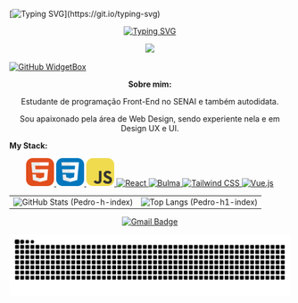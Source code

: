 [![Typing SVG](https://readme-typing-svg.demolab.com?font=Fira+Code&pause=1000&color=6793F7&width=435&lines=Hi%2C+everyone!+I%27m+Pedro-h1-index;Welcome+to+my+Github+profile!)](https://git.io/typing-svg)

<div align="center">
  
[![Typing SVG](https://readme-typing-svg.herokuapp.com?font=Work+Sans&size=24&duration=2500&color=007bff&center=true&vCenter=true&width=500&lines=UX%2FUI+Designer;Web+Designer;Front-End+Dev)](https://git.io/typing-svg)

</div>

<div align="center">
  <img src="https://www.nicepng.com/png/full/165-1658590_rick-sanchez-rick-sanchez-pixel-art.png" width="300">
</div>

[![GitHub WidgetBox](https://github-widgetbox.vercel.app/api/profile?username=Pedro-h1-index&data=followers,repositories,stars,commits&theme=viridescent)](https://github.com/Pedro-h1-index)

<div align="center">
  <b>Sobre mim:</b>
  <p>Estudante de programação Front-End no SENAI e também autodidata.</p>
  <p>Sou apaixonado pela área de Web Design, sendo experiente nela e em Design UX e UI.</p>
</div>

<b>My Stack:</b>
<p align="center">
  <a href="https://github.com/Pedro-h1-index">
    <img src="https://raw.githubusercontent.com/tandpfun/skill-icons/65dea6c4eaca7da319e552c09f4cf5a9a8dab2c8/icons/HTML.svg" width="50" alt="HTML5">
    <img src="https://raw.githubusercontent.com/tandpfun/skill-icons/65dea6c4eaca7da319e552c09f4cf5a9a8dab2c8/icons/CSS.svg" width="50" alt="CSS3">
    <img src="https://raw.githubusercontent.com/tandpfun/skill-icons/65dea6c4eaca7da319e552c09f4cf5a9a8dab2c8/icons/JavaScript.svg" width="50" alt="JavaScript">
    <img src="https://upload.wikimedia.org/wikipedia/commons/a/a7/React-icon.svg" width="50" alt="React">
    <img src="https://w7.pngwing.com/pngs/95/693/png-transparent-bulma-hd-logo.png" width="50" alt="Bulma">
    <img src="https://upload.wikimedia.org/wikipedia/commons/3/3d/Tailwind_CSS_Logo.svg" width="50" alt="Tailwind CSS">
    <img src="https://vuejs.org/images/logo.png" width="50" alt="Vue.js">
  </a>
</p>

</div>

<table align="center" width="100%">
  <tr>
    <td>
      <!-- stats para a conta Pedro-h-index -->
      <img alt="GitHub Stats (Pedro-h-index)" src="https://github-readme-stats.vercel.app/api?username=Pedro-h-index&theme=radical&show_icons=true&count_private=true&hide=issues">
    </td>
    <td>
      <!-- linguagens para a conta Pedro-h1-index -->
      <img alt="Top Langs (Pedro-h1-index)" src="https://github-readme-stats.vercel.app/api/top-langs/?username=Pedro-h1-index&theme=radical&layout=compact">
    </td>
  </tr>
</table>

<div align="center">
  <a href="mailto:contato@pedrohenriqueprand@gmail.com">
    <img alt="Gmail Badge" src="https://img.shields.io/badge/-Gmail-%23333?style=for-the-badge&logo=gmail&logoColor=white">
  </a>
</div>

![Snake animation](https://github.com/Pleiterson/Pleiterson/blob/output/github-contribution-grid-snake.svg)
